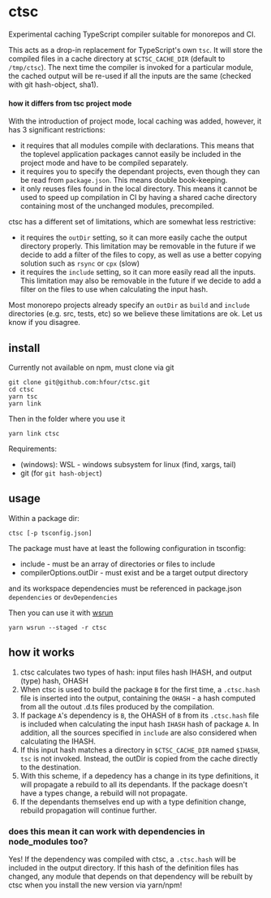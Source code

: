 # ctsc

Experimental caching TypeScript compiler suitable for monorepos and CI.

This acts as a drop-in replacement for TypeScript's own `tsc`. It will store the compiled files in a cache directory at `$CTSC_CACHE_DIR` (default to `/tmp/ctsc`). The next time the compiler is invoked for a particular module, the cached output will be re-used if all the inputs are the same (checked with git hash-object, sha1).

#### how it differs from tsc project mode

With the introduction of project mode, local caching was added, however, it has 3 significant restrictions:

* it requires that all modules compile with declarations. This means that the toplevel application packages cannot easily be included in the project mode and have to be compiled separately.
* it requires you to specify the dependant projects, even though they can be read from `package.json`. This means double book-keeping.
* it only reuses files found in the local directory. This means it cannot be used to speed up compilation in CI by having a shared cache directory containing most of the unchanged modules, precompiled.

ctsc has a different set of limitations, which are somewhat less restrictive:

* it requires the `outDir` setting, so it can more easily cache the output directory properly. This
limitation may be removable in the future if we decide to add a filter of the files to copy, as well
as use a better copying solution such as `rsync` or `cpx` (slow)
* it requires the `include` setting, so it can more easily read all the inputs. This limitation may
also be removable in the future if we decide to add a filter on the files to use when calculating
the input hash.

Most monorepo projects already specify an `outDir` as `build` and `include` directories (e.g. src,
tests, etc) so we believe these limitations are ok. Let us know if you disagree.

## install

Currently not available on npm, must clone via git

    git clone git@github.com:hfour/ctsc.git
    cd ctsc
    yarn tsc
    yarn link

Then in the folder where you use it

    yarn link ctsc

Requirements:

* (windows): WSL - windows subsystem for linux (find, xargs, tail)
* git (for `git hash-object`)

## usage

Within a package dir:

    ctsc [-p tsconfig.json]

The package must have at least the following configuration in tsconfig:

* include - must be an array of directories or files to include
* compilerOptions.outDir - must exist and be a target output directory

and its workspace dependencies must be referenced in package.json `dependencies` or
`devDependencies`

Then you can use it with [wsrun](https://github.com/whoeverest/wsrun)

    yarn wsrun --staged -r ctsc

## how it works

1. ctsc calculates two types of hash: input files hash IHASH, and output (type) hash, OHASH
2. When ctsc is used to build the package `B` for the first time, a `.ctsc.hash` file is inserted into the output, containing the `OHASH` - a hash computed from all the outout .d.ts files produced by the compilation.
3. If package `A`'s dependency is `B`, the OHASH of `B` from its `.ctsc.hash` file is included when calculating the input hash `IHASH` hash of package `A`. In addition, all the sources specified in `include` are also considered when calculating the IHASH.
4. If this input hash matches a directory in `$CTSC_CACHE_DIR` named `$IHASH`, `tsc` is not invoked. Instead, the outDir is copied from the cache directly to the destination.
5. With this scheme, if a depedency has a change in its type definitions, it will propagate a rebuild to all its dependants. If the package doesn't have a types change, a rebuild will not propagate.
6. If the dependants themselves end up with a type definition change, rebuild propagation will continue further.

### does this mean it can work with dependencies in node_modules too?

Yes! If the dependency was compiled with ctsc, a `.ctsc.hash` will be included in the output directory. If this hash of the definition files has changed, any module that depends on that dependency will be rebuilt by ctsc when you install the new version via yarn/npm!